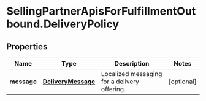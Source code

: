 # SellingPartnerApisForFulfillmentOutbound.DeliveryPolicy

## Properties
Name | Type | Description | Notes
------------ | ------------- | ------------- | -------------
**message** | [**DeliveryMessage**](DeliveryMessage.md) | Localized messaging for a delivery offering. | [optional] 


